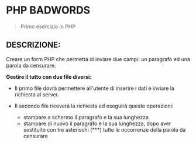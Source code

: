 # PHP BADWORDS

> Primo esercizio in PHP

## DESCRIZIONE:

Creare un form PHP che permetta di inviare due campi: un paragrafo ed una parola da censurare.

**Gestire il tutto con due file diversi:**

- Il primo file dovrà permettere all'utente di inserire i dati e inviare la richiesta al server.

- Il secondo file riceverà la richiesta ed eseguirà queste operazioni:
  - stampare a schermo il paragrafo e la sua lunghezza
  - stampare di nuovo il paragrafo e la sua lunghezza, dopo aver sostituito con tre asterischi (\*\*\*) tutte le occorrenze della parola da censurare
